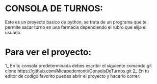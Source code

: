 
# CONSOLA DE TURNOS:
Este es un proyecto basico de python, se trata de  un programa que te permite sacar turno en una farmacia dependiendo el rubro que elija el usuario.

# Para ver el proyecto:
1_ En tu consola predeterminada debes escribir el siguiente comando git clone https://github.com/Micapedemonti/ConsolaDeTurnos.git
2_ En tu editor de codigo favorito puedes abrir el proyecto y hacerlo correr.
